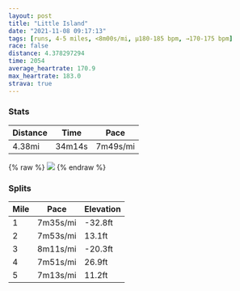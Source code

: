 ```yaml
---
layout: post
title: "Little Island"
date: "2021-11-08 09:17:13"
tags: [runs, 4-5 miles, <8m00s/mi, μ180-185 bpm, →170-175 bpm]
race: false
distance: 4.378297294
time: 2054
average_heartrate: 170.9
max_heartrate: 183.0
strava: true
---
```


### Stats

| Distance | Time | Pace |
|----------|------|------|
|4.38mi|34m14s|7m49s/mi|

{% raw %}
<img src='https://maps.googleapis.com/maps/api/staticmap?maptype=roadmap&path=enc:{hwwFlwsbMFBEJr@]BIGDLTE@IRDnKa@`B[d@Kb@AnAOj@@LBJLQnDb@DFIz@q@x@M~@Az@Wl@?h@e@dBQX_@z@FN^\T\hAh@zB~Ar@Zp@b@tAr@ZVVVD`@UfANR|@Z^V\\Zl@`@R|Cr@x@Xd@FhC`Ax@R`AIr@DdBCj@Ll@`@b@JHAZUb@SLAf@FRLIaANs@FIt@MPGd@Mh@@fAIHH@\ZIT?\PdA?NEn@CPBJX`@Bb@ChA[f@Kr@Ch@Bf@H^b@DBx@@f@VRPd@?d@Kf@EbAUl@?\p@z@XXp@Ij@Qh@ETc@xAHXNHbAVFJMPEBELTR?HM^A`@BD?UDKl@g@NHBJAJEBWB_@X@XFCHUFAFF@BCHMTFHGKL[CMECIFGPE?EAEMDONORKX?BA@KCICA_@F_@ZGZEC?UNm@SSCMJE@CCGSOg@Q[QEKDa@p@sBRSTCd@@zBZ\HdAH@CGCcB@KNWh@c@tAOZIZKFg@JU@?FLBHH?LQb@AV?OFGz@YH?BBBJEH]BUPERBHHDNYH?DFAHMRABDBGOLUAICAE@KTQACM@GNQl@S@CBQICK?s@b@KVEACEAORw@AEMKCGJSjAUTk@f@aB@IAYKMEAs@EyAQm@KoAMg@KKIAGc@Um@m@i@YSLiABm@^m@E]I]QaAcAYKYUq@Sm@]yAc@GESCs@BKEg@?kAQc@KQ?k@UQCIHEVGh@?\Od@{AdAw@HiADg@Fs@RuAJ{@Ge@Ga@Ka@MYOi@Eo@O}Ag@uAUiAc@iAW}Ae@}Ak@e@UyAiAc@OmAm@O]cDyBi@e@?G^u@SWgAu@Mu@@QVm@d@m@JWTcAn@gCB_@Zi@DyAJ[NU^_@p@cAE[Bc@Og@]IYSESe@Qm@QUSaAe@SI_@WQSIAHJBACAc@ISF&key=AIzaSyC1MId7bFpkLXNAaYhBSTb8jLyiSqzbDtM&size=800x800&markers=color:yellow|label:S|40.75678,-73.99815&markers=color:green|label:F|40.75751000000003,-73.99973999999989'>
{% endraw %}

### Splits

| Mile | Pace | Elevation |
|------|------|-----------|
|1|7m35s/mi|-32.8ft|
|2|7m53s/mi|13.1ft|
|3|8m11s/mi|-20.3ft|
|4|7m51s/mi|26.9ft|
|5|7m13s/mi|11.2ft|
